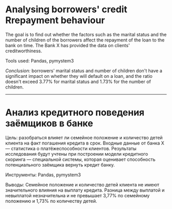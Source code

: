 # Analysing borrowers' credit Rrepayment behaviour 

The goal is to find out whether the factors such as the marital status and the number of children of the borrowers affect the repayment of the loan to the bank on time. The Bank X has provided the data on clients' creditworthiness.

Tools used:
Pandas, pymystem3

*Conclusion:* borrowers' marital status and number of children don't have a significant impact on whether they will default on a loan, and the ratio doesn't exceed 3.77% for marital status and 1.73% for the number of children.

------------------------------------------------------------------------------------------------------------------------------------------------------------------------------
# Анализ кредитного поведения заёмщиков в банке


Цель: 
разобраться влияет ли семейное положение и количество детей клиента на факт погашения кредита в срок. Входные данные от банка Х — статистика о платёжеспособности клиентов.
Результаты исследования будут учтены при построении модели кредитного скоринга — специальной системы, которая оценивает способность потенциального заёмщика вернуть кредит банку. 

Инструменты:
Pandas, pymystem3

Выводы:
Семейное положение и количество детей клиента не имеют значительного влияния на выплату кредита. Разница между выплатой и невыплатой незначительна и не превышает 3,77% по семейному положению и 1,73% по количеству детей.

